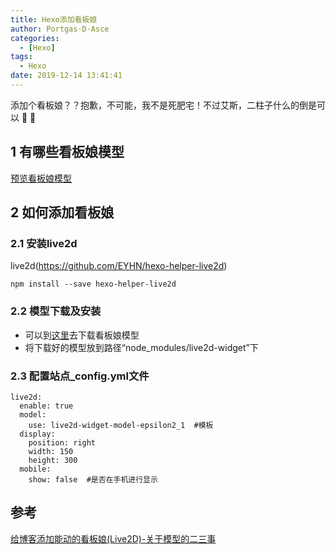 ```yaml
---
title: Hexo添加看板娘
author: Portgas·D·Asce
categories:
  - [Hexo]
tags:
  - Hexo
date: 2019-12-14 13:41:41
---
```


添加个看板娘？？抱歉，不可能，我不是死肥宅！不过艾斯，二柱子什么的倒是可以 &#x1f920; &#x1f920;

<!-- more -->

## 1 有哪些看板娘模型
[预览看板娘模型](https://huaji8.top/post/live2d-plugin-2.0/)

## 2 如何添加看板娘
### 2.1 安装live2d
live2d(https://github.com/EYHN/hexo-helper-live2d)
```
npm install --save hexo-helper-live2d
```
### 2.2 模型下载及安装
- 可以到[这里](https://github.com/xiazeyu/live2d-widget-models)去下载看板娘模型
- 将下载好的模型放到路径“node_modules/live2d-widget”下

### 2.3 配置站点_config.yml文件
```
live2d:
  enable: true
  model:
    use: live2d-widget-model-epsilon2_1  #模板
  display:
    position: right
    width: 150 
    height: 300
  mobile:
    show: false  #是否在手机进行显示
```

##  参考
[给博客添加能动的看板娘(Live2D)-关于模型的二三事](https://imjad.cn/archives/lab/add-dynamic-poster-girl-with-live2d-to-your-blog-01/)

